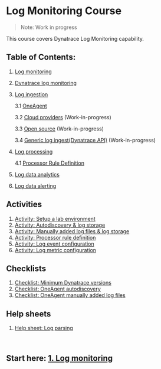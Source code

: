 # Log Monitoring Course

> Note: Work in progress

This course covers Dynatrace Log Monitoring capability. 

## Table of Contents:

1. [Log monitoring](1-log-monitoring.md)
2. [Dynatrace log monitoring](2-dynatrace-log-monitoring.md)
3. [Log ingestion](3-log-ingestion.md)

    3.1 [OneAgent](3.1-oneAgent.md)

    3.2 [Cloud providers](3.2-cloud-providers.md) (Work-in-progress)

    3.3 [Open source](3.3-open-source.md) (Work-in-progress)

    3.4 [Generic log ingest(Dynatrace API)](3.4-generic-log-ingest-dynatrace-api.md) (Work-in-progress)

4. [Log processing](4-log-processing.md)

    4.1 [Processor Rule Definition](4.1-processor-rule-definition.md)
5. [Log data analytics](5-log-data-analytics.md)
6. [Log data alerting](6-log-data-alerting.md)

## Activities
1. [Activity: Setup a lab environment](activities/activity-setup-a-lab-environment.md)
2. [Activity: Autodiscovery & log storage](activities/activity-log-ingestion-autodiscovery.md)
3. [Activity: Manually added log files & log storage](activities/activity-log-ingestion-manually-added-files.md)
4. [Activity: Processor rule definition](activities/activity-processor-rule-definition.md)
5. [Activity: Log event configuration](activities/activity-log-event.md)
6. [Activity: Log metric configuration](activities/activity-log-metric.md)

## Checklists
1. [Checklist: Minimum Dynatrace versions](checklists/checklist-minimum-dynatrace-versions.md)
2. [Checklist: OneAgent autodiscovery](checklists/checklist-oneagent-auto-discovery.md)
3. [Checklist: OneAgent manually added log files](checklists/checklist-oneagent-manually-add-log-files.md)


## Help sheets
1. [Help sheet: Log parsing](help-sheets/help-sheet-log-parsing.md)

<br/>

## Start here: [1. Log monitoring](1-log-monitoring.md)